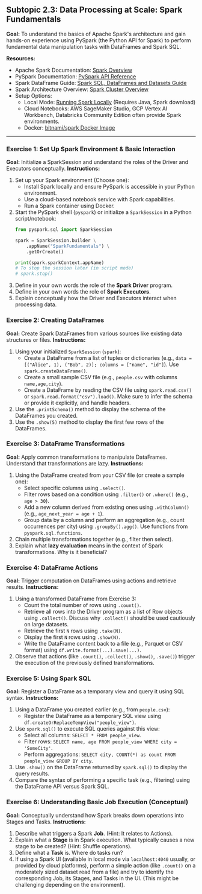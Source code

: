 ## Subtopic 2.3: Data Processing at Scale: Spark Fundamentals

**Goal:** To understand the basics of Apache Spark's architecture and gain hands-on experience using PySpark (the Python API for Spark) to perform fundamental data manipulation tasks with DataFrames and Spark SQL.

**Resources:**
* Apache Spark Documentation: [Spark Overview](https://spark.apache.org/docs/latest/)
* PySpark Documentation: [PySpark API Reference](https://spark.apache.org/docs/latest/api/python/index.html)
* Spark DataFrame Guide: [Spark SQL, DataFrames and Datasets Guide](https://spark.apache.org/docs/latest/sql-programming-guide.html)
* Spark Architecture Overview: [Spark Cluster Overview](https://spark.apache.org/docs/latest/cluster-overview.html)
* Setup Options:
    * Local Mode: [Running Spark Locally](https://spark.apache.org/docs/latest/spark-standalone.html) (Requires Java, Spark download)
    * Cloud Notebooks: AWS SageMaker Studio, GCP Vertex AI Workbench, Databricks Community Edition often provide Spark environments.
    * Docker: [bitnami/spark Docker Image](https://hub.docker.com/r/bitnami/spark)

---

### Exercise 1: Set Up Spark Environment & Basic Interaction

**Goal:** Initialize a SparkSession and understand the roles of the Driver and Executors conceptually.
**Instructions:**
1.  Set up your Spark environment (Choose one):
    * Install Spark locally and ensure PySpark is accessible in your Python environment.
    * Use a cloud-based notebook service with Spark capabilities.
    * Run a Spark container using Docker.
2.  Start the PySpark shell (`pyspark`) or initialize a `SparkSession` in a Python script/notebook:
    ```python
    from pyspark.sql import SparkSession

    spark = SparkSession.builder \
        .appName("SparkFundamentals") \
        .getOrCreate()

    print(spark.sparkContext.appName)
    # To stop the session later (in script mode)
    # spark.stop()
    ```
3.  Define in your own words the role of the **Spark Driver** program.
4.  Define in your own words the role of **Spark Executors**.
5.  Explain conceptually how the Driver and Executors interact when processing data.

### Exercise 2: Creating DataFrames

**Goal:** Create Spark DataFrames from various sources like existing data structures or files.
**Instructions:**
1.  Using your initialized `SparkSession` (`spark`):
    * Create a DataFrame from a list of tuples or dictionaries (e.g., `data = [("Alice", 1), ("Bob", 2)]; columns = ["name", "id"]`). Use `spark.createDataFrame()`.
    * Create a small sample CSV file (e.g., `people.csv` with columns `name,age,city`).
    * Create a DataFrame by reading the CSV file using `spark.read.csv()` or `spark.read.format("csv").load()`. Make sure to infer the schema or provide it explicitly, and handle headers.
2.  Use the `.printSchema()` method to display the schema of the DataFrames you created.
3.  Use the `.show(5)` method to display the first few rows of the DataFrames.

### Exercise 3: DataFrame Transformations

**Goal:** Apply common transformations to manipulate DataFrames. Understand that transformations are lazy.
**Instructions:**
1.  Using the DataFrame created from your CSV file (or create a sample one):
    * Select specific columns using `.select()`.
    * Filter rows based on a condition using `.filter()` or `.where()` (e.g., `age > 30`).
    * Add a new column derived from existing ones using `.withColumn()` (e.g., `age_next_year = age + 1`).
    * Group data by a column and perform an aggregation (e.g., count occurrences per city) using `.groupBy().agg()`. Use functions from `pyspark.sql.functions`.
2.  Chain multiple transformations together (e.g., filter then select).
3.  Explain what **lazy evaluation** means in the context of Spark transformations. Why is it beneficial?

### Exercise 4: DataFrame Actions

**Goal:** Trigger computation on DataFrames using actions and retrieve results.
**Instructions:**
1.  Using a transformed DataFrame from Exercise 3:
    * Count the total number of rows using `.count()`.
    * Retrieve all rows into the Driver program as a list of Row objects using `.collect()`. Discuss why `.collect()` should be used cautiously on large datasets.
    * Retrieve the first `N` rows using `.take(N)`.
    * Display the first `N` rows using `.show(N)`.
    * Write the DataFrame content back to a file (e.g., Parquet or CSV format) using `df.write.format(...).save(...)`.
2.  Observe that actions (like `.count()`, `.collect()`, `.show()`, `.save()`) trigger the execution of the previously defined transformations.

### Exercise 5: Using Spark SQL

**Goal:** Register a DataFrame as a temporary view and query it using SQL syntax.
**Instructions:**
1.  Using a DataFrame you created earlier (e.g., from `people.csv`):
    * Register the DataFrame as a temporary SQL view using `df.createOrReplaceTempView("people_view")`.
2.  Use `spark.sql()` to execute SQL queries against this view:
    * Select all columns: `SELECT * FROM people_view`.
    * Filter rows: `SELECT name, age FROM people_view WHERE city = 'SomeCity'`.
    * Perform aggregations: `SELECT city, COUNT(*) as count FROM people_view GROUP BY city`.
3.  Use `.show()` on the DataFrame returned by `spark.sql()` to display the query results.
4.  Compare the syntax of performing a specific task (e.g., filtering) using the DataFrame API versus Spark SQL.

### Exercise 6: Understanding Basic Job Execution (Conceptual)

**Goal:** Conceptually understand how Spark breaks down operations into Stages and Tasks.
**Instructions:**
1.  Describe what triggers a Spark **Job**. (Hint: It relates to Actions).
2.  Explain what a **Stage** is in Spark execution. What typically causes a new stage to be created? (Hint: Shuffle operations).
3.  Define what a **Task** is. Where do tasks run?
4.  If using a Spark UI (available in local mode via `localhost:4040` usually, or provided by cloud platforms), perform a simple action (like `.count()` on a moderately sized dataset read from a file) and try to identify the corresponding Job, its Stages, and Tasks in the UI. (This might be challenging depending on the environment).

